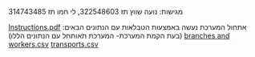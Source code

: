 מגישות: 
נועה שווץ תז 322548603, לי חמו תז 314743485

[Instructions.pdf](https://github.com/user-attachments/files/16101711/Instructions.pdf)
אתחול המערכת נעשה באמצעות הטבלאות עם הנתונים הבאים: (בעת הקמת המערכת- המערכת תאותחל עם הנתונים הללו)
[branches and workers.csv](https://github.com/user-attachments/files/16102021/branches.and.workers.csv)
[transports.csv](https://github.com/user-attachments/files/16102022/transports.csv)
